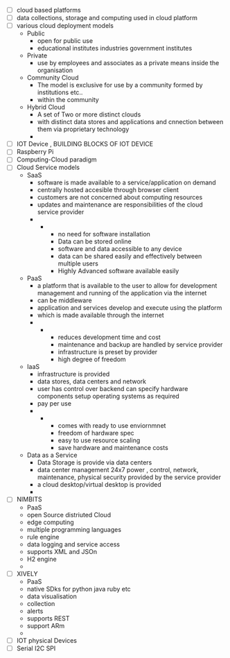 - [ ] cloud based platforms
- [ ] data collections, storage and computing used in cloud  platform
- [ ] various cloud deployment models
	- Public
		- open for public use 
		- educational institutes industries government institutes
	- Private
		- use by employees and associates as a private means inside the organisation
	- Community Cloud
		- The model is exclusive for use by a community formed by institutions etc..
		- within the community
	- Hybrid Cloud
		- A set of Two or more distinct clouds 
		- with distinct data stores and applications and cnnection between them via proprietary technology
		- 
- [ ] IOT Device , BUILDING BLOCKS OF IOT DEVICE
- [ ] Raspberry Pi
- [ ] Computing-Cloud paradigm
- [ ] Cloud Service models
	- SaaS
		- software is made available to a service/application on demand
		- centrally hosted accesible through browser client
		- customers are not concerned about computing resources
		- updates and maintenance are responsibilities of the cloud service provider
		- +
			- no need for software installation
			- Data can be stored online
			- software and data accessible to any device
			- data can be shared easily and effectively between multiple users
			- Highly Advanced software available easily
	- PaaS
		- a platform that is available to the user to allow for development management and running of the application via the internet
		- can be middleware
		- application and services develop and execute using the platform
		- which is made available through the internet
		- +
			- reduces development time and cost
			- maintenance and backup are handled by service provider
			- infrastructure is preset by provider
			- high degree of freedom
	- IaaS
		- infrastructure is provided
		- data stores, data centers and network
		- user has control over backend can specify hardware components setup operating systems as required
		- pay per use
		- +
			- comes with ready to use enviornmnet
			- freedom of hardware spec
			- easy to use resource scaling
			- save hardware and maintenance costs
	- Data as a Service
		- Data Storage is provide via data centers
		- data center management 24x7 power , control, network, maintenance, physical security provided by the service provider
		- a cloud desktop/virtual desktop is provided
		- 
- [ ] NIMBITS
	- PaaS
	- open Source distriuted Cloud
	- edge computing
	- multiple programming languages
	- rule engine
	- data logging and service access
	- supports XML and JSOn
	- H2 engine
	- 
- [ ] XIVELY
	- PaaS
	- native SDks for python java ruby etc
	- data visualisation
	- collection
	- alerts
	- supports REST
	- support ARm
	- 
- [ ] IOT physical Devices
- [ ] Serial I2C SPI